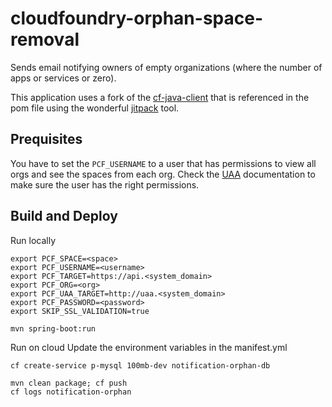 # cloudfoundry-orphan-space-removal
Sends email notifying owners of empty organizations (where the number of apps or services or zero).

This application uses a fork of the [cf-java-client](https://github.com/malston/cf-java-client) that is referenced in the pom file using the wonderful [jitpack](https://jitpack.io/) tool.

## Prequisites
You have to set the `PCF_USERNAME` to a user that has permissions to view all orgs and see the spaces from each org. Check the [UAA](http://docs.cloudfoundry.org/adminguide/uaa-user-management.html) documentation to make sure the user has the right permissions.

## Build and Deploy

Run locally
```
export PCF_SPACE=<space>
export PCF_USERNAME=<username>
export PCF_TARGET=https://api.<system_domain>
export PCF_ORG=<org>
export PCF_UAA_TARGET=http://uaa.<system_domain>
export PCF_PASSWORD=<password>
export SKIP_SSL_VALIDATION=true
```
```
mvn spring-boot:run
```

Run on cloud
Update the environment variables in the manifest.yml
```
cf create-service p-mysql 100mb-dev notification-orphan-db
```
```
mvn clean package; cf push
cf logs notification-orphan
```
